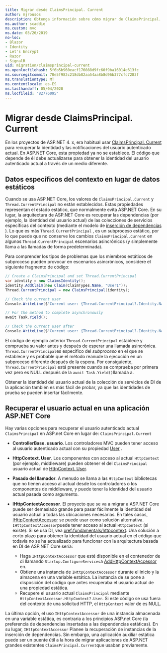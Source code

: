 ```yaml
---
title: Migrar desde ClaimsPrincipal. Current
author: mjrousos
description: Obtenga información sobre cómo migrar de ClaimsPrincipal. Current para recuperar la identidad del usuario autenticado actual y las notificaciones en ASP.NET Core.
ms.author: scaddie
ms.custom: mvc
ms.date: 03/26/2019
no-loc:
- Blazor
- Identity
- Let's Encrypt
- Razor
- SignalR
uid: migration/claimsprincipal-current
ms.openlocfilehash: 5f6b5b960eacf176088d9fc60f9ba16014e613fc
ms.sourcegitcommit: 70e5f982c218db82aa54aa8b8d96b377cfc7283f
ms.translationtype: MT
ms.contentlocale: es-ES
ms.lasthandoff: 05/04/2020
ms.locfileid: "82776095"
---
```

# <a name="migrate-from-claimsprincipalcurrent"></a>Migrar desde ClaimsPrincipal. Current

En los proyectos de ASP.NET 4. x, era habitual usar [ClaimsPrincipal. Current](/dotnet/api/system.security.claims.claimsprincipal.current) para recuperar la identidad y las notificaciones del usuario autenticado actual. En ASP.NET Core, esta propiedad ya no se establece. El código que depende de él debe actualizarse para obtener la identidad del usuario autenticado actual a través de un medio diferente.

## <a name="context-specific-data-instead-of-static-data"></a>Datos específicos del contexto en lugar de datos estáticos

Cuando se usa ASP.NET Core, los valores de `ClaimsPrincipal.Current` y `Thread.CurrentPrincipal` no están establecidos. Estas propiedades representan el estado estático, que normalmente evita ASP.NET Core. En su lugar, la arquitectura de ASP.NET Core es recuperar las dependencias (por ejemplo, la identidad del usuario actual) de las colecciones de servicios específicas del contexto (mediante el modelo de [inserción de dependencias](xref:fundamentals/dependency-injection) ). Lo que es más `Thread.CurrentPrincipal` , es un subproceso estático, por lo que puede que no conserve los cambios `ClaimsPrincipal.Current` en algunos `Thread.CurrentPrincipal` escenarios asincrónicos (y simplemente llama a las llamadas de forma predeterminada).

Para comprender los tipos de problemas que los miembros estáticos de subproceso pueden provocar en escenarios asincrónicos, considere el siguiente fragmento de código:

```csharp
// Create a ClaimsPrincipal and set Thread.CurrentPrincipal
var identity = new ClaimsIdentity();
identity.AddClaim(new Claim(ClaimTypes.Name, "User1"));
Thread.CurrentPrincipal = new ClaimsPrincipal(identity);

// Check the current user
Console.WriteLine($"Current user: {Thread.CurrentPrincipal?.Identity.Name}");

// For the method to complete asynchronously
await Task.Yield();

// Check the current user after
Console.WriteLine($"Current user: {Thread.CurrentPrincipal?.Identity.Name}");
```

El código de ejemplo anterior `Thread.CurrentPrincipal` establece y comprueba su valor antes y después de esperar una llamada asincrónica. `Thread.CurrentPrincipal`es específico del *subproceso* en el que se establece y es probable que el método reanude la ejecución en un subproceso diferente después de la espera. Por consiguiente, `Thread.CurrentPrincipal` está presente cuando se comprueba por primera vez pero es NULL después de la `await Task.Yield()`llamada a.

Obtener la identidad del usuario actual de la colección de servicios de DI de la aplicación también es más fácil de probar, ya que las identidades de prueba se pueden insertar fácilmente.

## <a name="retrieve-the-current-user-in-an-aspnet-core-app"></a>Recuperar el usuario actual en una aplicación ASP.NET Core

Hay varias opciones para recuperar el usuario autenticado actual `ClaimsPrincipal` en ASP.net Core en lugar de: `ClaimsPrincipal.Current`

* **ControllerBase. usuario**. Los controladores MVC pueden tener acceso al usuario autenticado actual con su propiedad [User](/dotnet/api/microsoft.aspnetcore.mvc.controllerbase.user) .
* **HttpContext. User**. Los componentes con acceso al actual `HttpContext` (por ejemplo, middleware) pueden obtener el del `ClaimsPrincipal` usuario actual de [HttpContext. User](/dotnet/api/microsoft.aspnetcore.http.httpcontext.user).
* **Pasado del llamador**. A menudo se llama a las `HttpContext` bibliotecas que no tienen acceso al actual desde los controladores o los componentes de middleware, y puede tener la identidad del usuario actual pasada como argumento.
* **IHttpContextAccessor**. El proyecto que se va a migrar a ASP.NET Core puede ser demasiado grande para pasar fácilmente la identidad del usuario actual a todas las ubicaciones necesarias. En tales casos, [IHttpContextAccessor](/dotnet/api/microsoft.aspnetcore.http.ihttpcontextaccessor) se puede usar como solución alternativa. `IHttpContextAccessor`puede tener acceso al actual `HttpContext` (si existe). Si se usa DI, vea <xref:fundamentals/httpcontext>. Una solución a corto plazo para obtener la identidad del usuario actual en el código que todavía no se ha actualizado para funcionar con la arquitectura basada en DI de ASP.NET Core sería:

  * Haga `IHttpContextAccessor` que esté disponible en el contenedor de di llamando `Startup.ConfigureServices`a [AddHttpContextAccessor](https://github.com/aspnet/Hosting/issues/793) en.
  * Obtiene una instancia de `IHttpContextAccessor` durante el inicio y la almacena en una variable estática. La instancia de se pone a disposición del código que antes recuperaba el usuario actual de una propiedad estática.
  * Recupere el usuario actual `ClaimsPrincipal` mediante `HttpContextAccessor.HttpContext?.User`. Si este código se usa fuera del contexto de una solicitud HTTP, el `HttpContext` valor de es NULL.

La última opción, el uso `IHttpContextAccessor` de una instancia almacenada en una variable estática, es contraria a los principios ASP.net Core (la preferencia de dependencias insertadas a las dependencias estáticas). En su lugar, `IHttpContextAccessor` Planee la recuperación de instancias de la inserción de dependencias. Sin embargo, una aplicación auxiliar estática puede ser un puente útil a la hora de migrar aplicaciones de ASP.NET grandes existentes `ClaimsPrincipal.Current`que usaban previamente.
